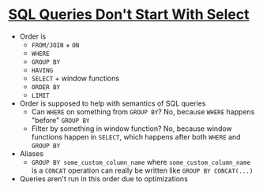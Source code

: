 # [SQL Queries Don't Start With Select](https://jvns.ca/blog/2019/10/03/sql-queries-don-t-start-with-select/)

* Order is
  * `FROM/JOIN` + `ON`
  * `WHERE`
  * `GROUP BY`
  * `HAVING`
  * `SELECT` + window functions
  * `ORDER BY`
  * `LIMIT`
* Order is supposed to help with semantics of SQL queries
  * Can `WHERE` on something from `GROUP BY`? No, because `WHERE` happens "before" `GROUP BY`
  * Filter by something in window function? No, because window functions happen in `SELECT`, which happens after both `WHERE` and `GROUP BY`
* Aliases
  * `GROUP BY some_custom_column_name` where `some_custom_column_name` is a `CONCAT` operation can really be written like `GROUP BY CONCAT(...)`
* Queries aren't run in this order due to optimizations


